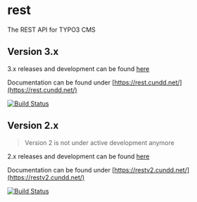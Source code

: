 rest
====

The REST API for TYPO3 CMS


Version 3.x
-----------

3.x releases and development can be found [here](https://github.com/cundd/rest/tree/develop)

Documentation can be found under [https://rest.cundd.net/](https://rest.cundd.net/)

[![Build Status](https://travis-ci.org/cundd/rest.svg?branch=develop)](https://travis-ci.org/cundd/rest)


Version 2.x
-----------

> Version 2 is not under active development anymore

2.x releases and development can be found [here](https://github.com/cundd/rest/tree/v2)

Documentation can be found under [https://restv2.cundd.net/](https://restv2.cundd.net/)

[![Build Status](https://travis-ci.org/cundd/rest.svg?branch=v2)](https://travis-ci.org/cundd/rest)
